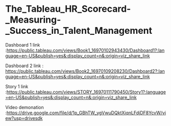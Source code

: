 # The_Tableau_HR_Scorecard-_Measuring-_Success_in_Talent_Management

Dashboard 1 link :https://public.tableau.com/views/Book1_16970102943430/Dashboard1?:language=en-US&publish=yes&:display_count=n&:origin=viz_share_link 

Dashboard 2 link : https://public.tableau.com/views/Book2_16970109208230/Dashboard2?:language=en-US&publish=yes&:display_count=n&:origin=viz_share_link

Story 1 link :https://public.tableau.com/views/STORY_16970111790450/Story1?:language=en-US&publish=yes&:display_count=n&:origin=viz_share_link

Video demonation :https://drive.google.com/file/d/1p_GBhTW_ygVwuDQktXiqnLFdjDF8YcvW/view?usp=drivesdk
